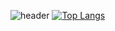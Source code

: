 ![header](https://capsule-render.vercel.app/api?type=wave&color=auto&height=300&section=header&text=capsule%20render&fontSize=90)
[![Top Langs](https://github-readme-stats.vercel.app/api/top-langs/?username=daehee719&layout=compact)](https://github.com/anuraghazra/github-readme-stats)
<div align="center">

</div>
<!--
**daehee719/daehee719** is a ✨ _special_ ✨ repository because its `README.md` (this file) appears on your GitHub profile.

Here are some ideas to get you started:

- 🔭 I’m currently working on ...
- 🌱 I’m currently learning ...
- 👯 I’m looking to collaborate on ...
- 🤔 I’m looking for help with ...
- 💬 Ask me about ...
- 📫 How to reach me: ...
- 😄 Pronouns: ...
- ⚡ Fun fact: ...
-->
